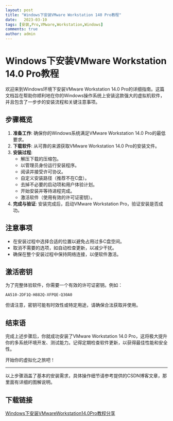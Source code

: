 ```yaml
---
layout: post
title: "Windows下安装VMware Workstation 140 Pro教程"
date:   2023-03-10
tags: [安装,Pro,VMware,Workstation,Windows]
comments: true
author: admin
---
```

# Windows下安装VMware Workstation 14.0 Pro教程

欢迎来到Windows环境下安装VMware Workstation 14.0 Pro的详细指南。这篇文档旨在帮助你顺利地在你的Windows操作系统上安装这款强大的虚拟机软件，并且包含了一步步的安装流程和关键注意事项。

## 步骤概览

1. **准备工作**: 确保你的Windows系统满足VMware Workstation 14.0 Pro的最低要求。
2. **下载软件**: 从可靠的来源获取VMware Workstation 14.0 Pro的安装文件。
3. **安装过程**:
    - 解压下载的压缩包。
    - 以管理员身份运行安装程序。
    - 阅读并接受许可协议。
    - 自定义安装路径（推荐不在C盘）。
    - 去掉不必要的启动项和用户体验计划。
    - 开始安装并等待进程完成。
    - 激活软件（使用有效的许可证密钥）。
4. **完成与验证**: 安装完成后，启动VMware Workstation Pro，验证安装是否成功。

## 注意事项
- 在安装过程中选择合适的位置以避免占用过多C盘空间。
- 取消不需要的选项，如自动检查更新，以减少干扰。
- 确保在整个安装过程中保持网络连接，以便软件激活。

## 激活密钥
为了完整体验软件，你需要一个有效的许可证密钥。例如：
```
AA510-2DF1Q-H882Q-XFPQE-Q30A0
```
但请注意，密钥可能有时效性或特定用途，请确保合法获取并使用。

## 结束语
完成上述步骤后，你就成功安装了VMware Workstation 14.0 Pro，这将极大提升你的多系统环境开发、测试能力。记得定期检查软件更新，以获得最佳性能和安全性。

开始你的虚拟化之旅吧！

---

以上步骤涵盖了基本的安装需求，具体操作细节请参考提供的CSDN博客文章，那里面有详细的图解说明。

## 下载链接

[Windows下安装VMwareWorkstation14.0Pro教程分享](https://pan.quark.cn/s/b578b7378430)